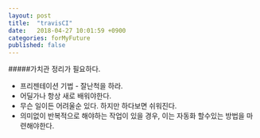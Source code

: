 ```yaml
---
layout: post
title:  "travisCI"
date:   2018-04-27 10:01:59 +0900
categories: forMyFuture
published: false
---
```



#####가치관 정리가 필요하다.
* 프리젠테이션 기법 - 잘난척을 하라.
* 어딜가나 항상 새로 배워야한다.
* 무슨 일이든 어려울순 있다. 하지만 하다보면 쉬워진다.
* 의미없이 반복적으로 해야하는 작업이 있을 경우, 이는 자동화 할수있는 방법을 마련해야한다.
